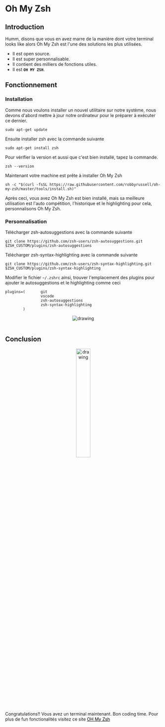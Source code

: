 # Oh My Zsh
## Introduction

Humm, disons que vous en avez marre de la manière dont votre terminal looks like alors Oh My Zsh est l'une des solutions les plus utilisées.

- Il est open source.
- Il est super personnalisable.
- Il contient des milliers de fonctions utiles.
- Il est **`OH MY ZSH`**.  


## Fonctionnement
### Installation
Comme nous voulons installer un nouvel utilitaire sur notre système, nous devons d'abord mettre à jour notre ordinateur pour le préparer à exécuter ce dernier. 
 ```
 sudo apt-get update
 ```
 Ensuite installer zsh avec la commande suivante
  ```
 sudo apt-get install zsh
 ```
 Pour vérifier la version et aussi que c'est bien installé, tapez la commande.
  ```
 zsh --version
 ```
Maintenant votre machine est prête à installer Oh My Zsh 
```
sh -c "$(curl -fsSL https://raw.githubusercontent.com/robbyrussell/oh-my-zsh/master/tools/install.sh)"
```
Après ceci, vous avez Oh My Zsh est bien installé, mais sa meilleure utilisation est l'auto compétition, l'historique et le highlighting pour cela, personnalisons Oh My Zsh.
### Personnalisation

Télécharger zsh-autosuggestions avec la commande suivante
```
git clone https://github.com/zsh-users/zsh-autosuggestions.git $ZSH_CUSTOM/plugins/zsh-autosuggestions
```
Télécharger zsh-syntax-highlighting avec la commande suivante
```
git clone https://github.com/zsh-users/zsh-syntax-highlighting.git $ZSH_CUSTOM/plugins/zsh-syntax-highlighting
```
Modifier le fichier `~/.zshrc` ainsi, trouver l'emplacement des plugins pour ajouter le autosuggestions et le highlighting comme ceci 
``` 
plugins=(       git
                vscode
                zsh-autosuggestions
                zsh-syntax-highlighting
        )
```
<div style="text-align:center">
<img src="../../img/ohmyzsh.png" alt="drawing"/>

</div>
<br>

## Conclusion

<div style="text-align:center">
    <img src="../../img/happy.gif" alt="drawing" style="width:30%; height:30%; "/> 
</div>
Congratulations!!  
Vous avez un terminal maintenant.  
Bon coding time. 
Pour plus de fun fonctionalités visitez ce site 
<a  style="text-decoration: underline; color:black"  href="https://gist.github.com/dogrocker/1efb8fd9427779c827058f873b94df95">OH My Zsh</a>

